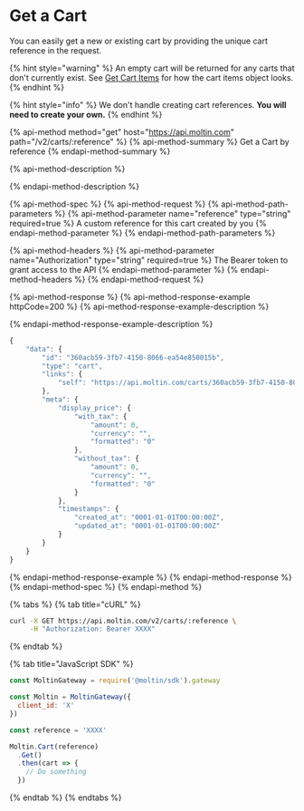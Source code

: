 # Get a Cart

You can easily get a new or existing cart by providing the unique cart reference in the request.

{% hint style="warning" %}
An empty cart will be returned for any carts that don't currently exist. See [Get Cart Items](cart-items/get-cart-items.md#get-cart-items-by-cart-reference) for how the cart items object looks.
{% endhint %}

{% hint style="info" %}
We don't handle creating cart references. **You will need to create your own.**
{% endhint %}

{% api-method method="get" host="https://api.moltin.com" path="/v2/carts/:reference" %}
{% api-method-summary %}
Get a Cart by reference
{% endapi-method-summary %}

{% api-method-description %}

{% endapi-method-description %}

{% api-method-spec %}
{% api-method-request %}
{% api-method-path-parameters %}
{% api-method-parameter name="reference" type="string" required=true %}
A custom reference for this cart created by you
{% endapi-method-parameter %}
{% endapi-method-path-parameters %}

{% api-method-headers %}
{% api-method-parameter name="Authorization" type="string" required=true %}
The Bearer token to grant access to the API
{% endapi-method-parameter %}
{% endapi-method-headers %}
{% endapi-method-request %}

{% api-method-response %}
{% api-method-response-example httpCode=200 %}
{% api-method-response-example-description %}

{% endapi-method-response-example-description %}

```javascript
{
    "data": {
        "id": "360acb59-3fb7-4150-8066-ea54e850015b",
        "type": "cart",
        "links": {
            "self": "https://api.moltin.com/carts/360acb59-3fb7-4150-8066-ea54e850015b"
        },
        "meta": {
            "display_price": {
                "with_tax": {
                    "amount": 0,
                    "currency": "",
                    "formatted": "0"
                },
                "without_tax": {
                    "amount": 0,
                    "currency": "",
                    "formatted": "0"
                }
            },
            "timestamps": {
                "created_at": "0001-01-01T00:00:00Z",
                "updated_at": "0001-01-01T00:00:00Z"
            }
        }
    }
}
```
{% endapi-method-response-example %}
{% endapi-method-response %}
{% endapi-method-spec %}
{% endapi-method %}

{% tabs %}
{% tab title="cURL" %}
```bash
curl -X GET https://api.moltin.com/v2/carts/:reference \
     -H "Authorization: Bearer XXXX"
```
{% endtab %}

{% tab title="JavaScript SDK" %}
```javascript
const MoltinGateway = require('@moltin/sdk').gateway

const Moltin = MoltinGateway({
  client_id: 'X'
})

const reference = 'XXXX'

Moltin.Cart(reference)
  .Get()
  .then(cart => {
    // Do something
  })
```
{% endtab %}
{% endtabs %}

